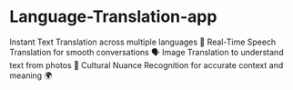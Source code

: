# Language-Translation-app
Instant Text Translation across multiple languages 📝 Real-Time Speech Translation for smooth conversations 🗣️ Image Translation to understand text from photos 📸 Cultural Nuance Recognition for accurate context and meaning 🌍
